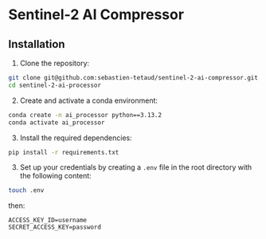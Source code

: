 # Sentinel-2 AI Compressor

## Installation

1. Clone the repository:

```bash
git clone git@github.com:sebastien-tetaud/sentinel-2-ai-compressor.git
cd sentinel-2-ai-processor
```

2. Create and activate a conda environment:

```bash
conda create -n ai_processor python==3.13.2
conda activate ai_processor
```

3. Install the required dependencies:

```bash
pip install -r requirements.txt
```

3. Set up your credentials by creating a `.env` file in the root directory with the following content:

```bash
touch .env
```
then:

```
ACCESS_KEY_ID=username
SECRET_ACCESS_KEY=password
```